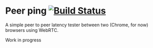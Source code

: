 # Peer ping [![Build Status](https://travis-ci.org/tstirrat/peerping.svg?branch=master)](https://travis-ci.org/tstirrat/peerping)

A simple peer to peer latency tester between two (Chrome, for now) browsers
using WebRTC.

Work in progress

